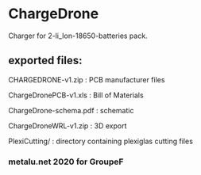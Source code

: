 # ChargeDrone
Charger for 2-li_Ion-18650-batteries pack.

## exported files:


CHARGEDRONE-v1.zip : PCB manufacturer files

ChargeDronePCB-v1.xls : Bill of Materials

ChargeDrone-schema.pdf : schematic

ChargeDroneWRL-v1.zip : 3D export

PlexiCutting/ : directory containing plexiglas cutting files

### metalu.net 2020 for GroupeF
